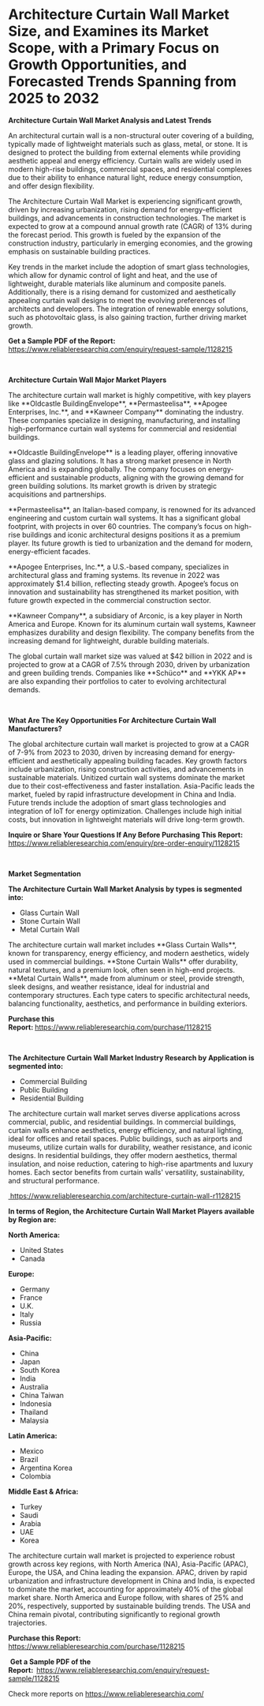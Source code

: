 <p><h1>Architecture Curtain Wall Market Size, and Examines its Market Scope, with a Primary Focus on Growth Opportunities, and Forecasted Trends Spanning from 2025 to 2032</h1></p><p><strong>Architecture Curtain Wall Market Analysis and Latest Trends</strong></p>
<p><p>An architectural curtain wall is a non-structural outer covering of a building, typically made of lightweight materials such as glass, metal, or stone. It is designed to protect the building from external elements while providing aesthetic appeal and energy efficiency. Curtain walls are widely used in modern high-rise buildings, commercial spaces, and residential complexes due to their ability to enhance natural light, reduce energy consumption, and offer design flexibility.</p><p>The Architecture Curtain Wall Market is experiencing significant growth, driven by increasing urbanization, rising demand for energy-efficient buildings, and advancements in construction technologies. The market is expected to grow at a compound annual growth rate (CAGR) of 13% during the forecast period. This growth is fueled by the expansion of the construction industry, particularly in emerging economies, and the growing emphasis on sustainable building practices.</p><p>Key trends in the market include the adoption of smart glass technologies, which allow for dynamic control of light and heat, and the use of lightweight, durable materials like aluminum and composite panels. Additionally, there is a rising demand for customized and aesthetically appealing curtain wall designs to meet the evolving preferences of architects and developers. The integration of renewable energy solutions, such as photovoltaic glass, is also gaining traction, further driving market growth.</p></p>
<p><strong>Get a Sample PDF of the Report:&nbsp;</strong> <a href="https://www.reliableresearchiq.com/enquiry/request-sample/1128215?utm_campaign=1102&utm_medium=2&utm_source=Github&utm_content=ia&utm_term=27012025&utm_id=architecture-curtain-wall">https://www.reliableresearchiq.com/enquiry/request-sample/1128215</a></p>
<p>&nbsp;</p>
<p><strong>Architecture Curtain Wall Major Market Players</strong></p>
<p><p>The architecture curtain wall market is highly competitive, with key players like **Oldcastle BuildingEnvelope**, **Permasteelisa**, **Apogee Enterprises, Inc.**, and **Kawneer Company** dominating the industry. These companies specialize in designing, manufacturing, and installing high-performance curtain wall systems for commercial and residential buildings.</p><p>**Oldcastle BuildingEnvelope** is a leading player, offering innovative glass and glazing solutions. It has a strong market presence in North America and is expanding globally. The company focuses on energy-efficient and sustainable products, aligning with the growing demand for green building solutions. Its market growth is driven by strategic acquisitions and partnerships.</p><p>**Permasteelisa**, an Italian-based company, is renowned for its advanced engineering and custom curtain wall systems. It has a significant global footprint, with projects in over 60 countries. The company’s focus on high-rise buildings and iconic architectural designs positions it as a premium player. Its future growth is tied to urbanization and the demand for modern, energy-efficient facades.</p><p>**Apogee Enterprises, Inc.**, a U.S.-based company, specializes in architectural glass and framing systems. Its revenue in 2022 was approximately $1.4 billion, reflecting steady growth. Apogee’s focus on innovation and sustainability has strengthened its market position, with future growth expected in the commercial construction sector.</p><p>**Kawneer Company**, a subsidiary of Arconic, is a key player in North America and Europe. Known for its aluminum curtain wall systems, Kawneer emphasizes durability and design flexibility. The company benefits from the increasing demand for lightweight, durable building materials.</p><p>The global curtain wall market size was valued at $42 billion in 2022 and is projected to grow at a CAGR of 7.5% through 2030, driven by urbanization and green building trends. Companies like **Schüco** and **YKK AP** are also expanding their portfolios to cater to evolving architectural demands.</p></p>
<p>&nbsp;</p>
<p><strong>What Are The Key Opportunities For Architecture Curtain Wall Manufacturers?</strong></p>
<p><p>The global architecture curtain wall market is projected to grow at a CAGR of 7-9% from 2023 to 2030, driven by increasing demand for energy-efficient and aesthetically appealing building facades. Key growth factors include urbanization, rising construction activities, and advancements in sustainable materials. Unitized curtain wall systems dominate the market due to their cost-effectiveness and faster installation. Asia-Pacific leads the market, fueled by rapid infrastructure development in China and India. Future trends include the adoption of smart glass technologies and integration of IoT for energy optimization. Challenges include high initial costs, but innovation in lightweight materials will drive long-term growth.</p></p>
<p><strong>Inquire or Share Your Questions If Any Before Purchasing This Report:</strong> <a href="https://www.reliableresearchiq.com/enquiry/pre-order-enquiry/1128215?utm_campaign=1102&utm_medium=2&utm_source=Github&utm_content=ia&utm_term=27012025&utm_id=architecture-curtain-wall">https://www.reliableresearchiq.com/enquiry/pre-order-enquiry/1128215</a></p>
<p>&nbsp;</p>
<p><strong>Market Segmentation</strong></p>
<p><strong>The Architecture Curtain Wall Market Analysis by types is segmented into:</strong></p>
<p><ul><li>Glass Curtain Wall</li><li>Stone Curtain Wall</li><li>Metal Curtain Wall</li></ul></p>
<p><p>The architecture curtain wall market includes **Glass Curtain Walls**, known for transparency, energy efficiency, and modern aesthetics, widely used in commercial buildings. **Stone Curtain Walls** offer durability, natural textures, and a premium look, often seen in high-end projects. **Metal Curtain Walls**, made from aluminum or steel, provide strength, sleek designs, and weather resistance, ideal for industrial and contemporary structures. Each type caters to specific architectural needs, balancing functionality, aesthetics, and performance in building exteriors.</p></p>
<p><strong>Purchase this Report:&nbsp;</strong><a href="https://www.reliableresearchiq.com/purchase/1128215?utm_campaign=1102&utm_medium=2&utm_source=Github&utm_content=ia&utm_term=27012025&utm_id=architecture-curtain-wall">https://www.reliableresearchiq.com/purchase/1128215</a></p>
<p>&nbsp;</p>
<p><strong>The Architecture Curtain Wall Market Industry Research by Application is segmented into:</strong></p>
<p><ul><li>Commercial Building</li><li>Public Building</li><li>Residential Building</li></ul></p>
<p><p>The architecture curtain wall market serves diverse applications across commercial, public, and residential buildings. In commercial buildings, curtain walls enhance aesthetics, energy efficiency, and natural lighting, ideal for offices and retail spaces. Public buildings, such as airports and museums, utilize curtain walls for durability, weather resistance, and iconic designs. In residential buildings, they offer modern aesthetics, thermal insulation, and noise reduction, catering to high-rise apartments and luxury homes. Each sector benefits from curtain walls' versatility, sustainability, and structural performance.</p></p>
<p><a href="https://www.reliableresearchiq.com/architecture-curtain-wall-r1128215?utm_campaign=1102&utm_medium=2&utm_source=Github&utm_content=ia&utm_term=27012025&utm_id=architecture-curtain-wall">&nbsp;https://www.reliableresearchiq.com/architecture-curtain-wall-r1128215</a></p>
<p><strong>In terms of Region, the Architecture Curtain Wall Market Players available by Region are:</strong></p>
<p>
    <p> <strong> North America: </strong>
        <ul>
            <li>United States</li>
            <li>Canada</li>
        </ul>
        </p> 
    <p> <strong> Europe: </strong>
        <ul>
            <li>Germany</li>
            <li>France</li>
            <li>U.K.</li>
            <li>Italy</li>
            <li>Russia</li>
        </ul>
        </p> 
    <p> <strong> Asia-Pacific: </strong>
        <ul>
            <li>China</li>
            <li>Japan</li>
            <li>South Korea</li>
            <li>India</li>
            <li>Australia</li>
            <li>China Taiwan</li>
            <li>Indonesia</li>
            <li>Thailand</li>
            <li>Malaysia</li>
        </ul>
        </p> 
    <p> <strong> Latin America: </strong>
        <ul>
            <li>Mexico</li>
            <li>Brazil</li>
            <li>Argentina Korea</li>
            <li>Colombia</li>
        </ul>
        </p> 
    <p> <strong> Middle East & Africa: </strong>
        <ul>
            <li>Turkey</li>
            <li>Saudi</li>
            <li>Arabia</li>
            <li>UAE</li>
            <li>Korea</li>
        </ul>
    </p>
    </p>
<p><p>The architecture curtain wall market is projected to experience robust growth across key regions, with North America (NA), Asia-Pacific (APAC), Europe, the USA, and China leading the expansion. APAC, driven by rapid urbanization and infrastructure development in China and India, is expected to dominate the market, accounting for approximately 40% of the global market share. North America and Europe follow, with shares of 25% and 20%, respectively, supported by sustainable building trends. The USA and China remain pivotal, contributing significantly to regional growth trajectories.</p></p>
<p><strong>Purchase this Report: </strong><a href="https://www.reliableresearchiq.com/purchase/1128215?utm_campaign=1102&utm_medium=2&utm_source=Github&utm_content=ia&utm_term=27012025&utm_id=architecture-curtain-wall">https://www.reliableresearchiq.com/purchase/1128215</a></p>
<p>&nbsp;<strong>Get a Sample PDF of the Report:&nbsp;&nbsp;</strong><a href="https://www.reliableresearchiq.com/enquiry/request-sample/1128215?utm_campaign=1102&utm_medium=2&utm_source=Github&utm_content=ia&utm_term=27012025&utm_id=architecture-curtain-wall">https://www.reliableresearchiq.com/enquiry/request-sample/1128215</a></p>
<p><strong></strong></p>
<p>Check more reports on <a href="https://www.reliableresearchiq.com/?utm_campaign=1102&utm_medium=2&utm_source=Github&utm_content=ia&utm_term=27012025&utm_id=architecture-curtain-wall">https://www.reliableresearchiq.com/</a></p>
